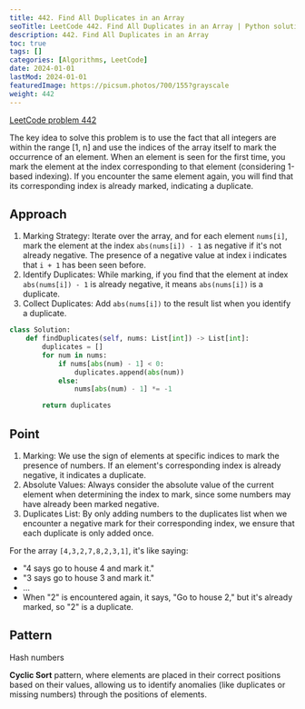 ```yaml
---
title: 442. Find All Duplicates in an Array
seoTitle: LeetCode 442. Find All Duplicates in an Array | Python solution and explanation
description: 442. Find All Duplicates in an Array
toc: true
tags: []
categories: [Algorithms, LeetCode]
date: 2024-01-01
lastMod: 2024-01-01
featuredImage: https://picsum.photos/700/155?grayscale
weight: 442
---
```


[LeetCode problem 442](https://leetcode.com/problems/find-all-duplicates-in-an-array/)

The key idea to solve this problem is to use the fact that all integers are within the range [1, n] and use the indices of the array itself to mark the occurrence of an element. When an element is seen for the first time, you mark the element at the index corresponding to that element (considering 1-based indexing). If you encounter the same element again, you will find that its corresponding index is already marked, indicating a duplicate.

## Approach

1. Marking Strategy: Iterate over the array, and for each element `nums[i]`, mark the element at the index `abs(nums[i]) - 1` as negative if it's not already negative. The presence of a negative value at index i indicates that `i + 1` has been seen before.
1. Identify Duplicates: While marking, if you find that the element at index `abs(nums[i]) - 1` is already negative, it means `abs(nums[i])` is a duplicate.
1. Collect Duplicates: Add `abs(nums[i])` to the result list when you identify a duplicate.

```python
class Solution:
    def findDuplicates(self, nums: List[int]) -> List[int]:
        duplicates = []
        for num in nums:
            if nums[abs(num) - 1] < 0:
                duplicates.append(abs(num))
            else:
                nums[abs(num) - 1] *= -1

        return duplicates
```

## Point

1. Marking: We use the sign of elements at specific indices to mark the presence of numbers. If an element's corresponding index is already negative, it indicates a duplicate.
1. Absolute Values: Always consider the absolute value of the current element when determining the index to mark, since some numbers may have already been marked negative.
1. Duplicates List: By only adding numbers to the duplicates list when we encounter a negative mark for their corresponding index, we ensure that each duplicate is only added once.

For the array `[4,3,2,7,8,2,3,1]`, it's like saying:

- "4 says go to house 4 and mark it."
- "3 says go to house 3 and mark it."
- ...
- When "2" is encountered again, it says, "Go to house 2," but it's already marked, so "2" is a duplicate.

## Pattern

Hash numbers

**Cyclic Sort** pattern, where elements are placed in their correct positions based on their values, allowing us to identify anomalies (like duplicates or missing numbers) through the positions of elements.
